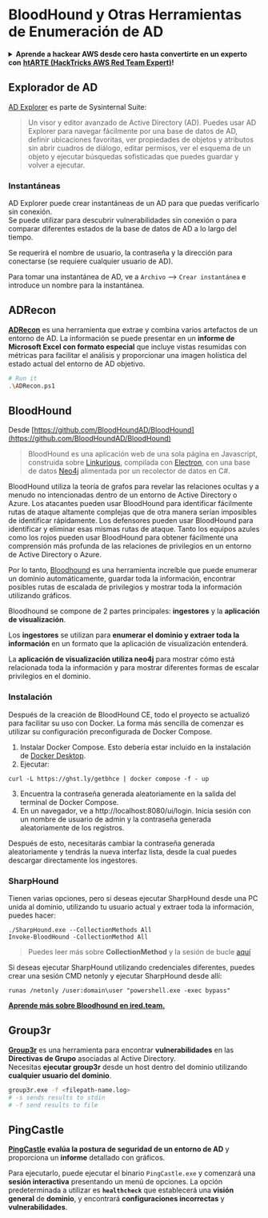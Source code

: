 # BloodHound y Otras Herramientas de Enumeración de AD

<details>

<summary><strong>Aprende a hackear AWS desde cero hasta convertirte en un experto con</strong> <a href="https://training.hacktricks.xyz/courses/arte"><strong>htARTE (HackTricks AWS Red Team Expert)</strong></a><strong>!</strong></summary>

* ¿Trabajas en una **empresa de ciberseguridad**? ¿Quieres ver tu **empresa anunciada en HackTricks**? ¿O quieres tener acceso a la **última versión del PEASS o descargar HackTricks en PDF**? ¡Consulta los [**PLANES DE SUSCRIPCIÓN**](https://github.com/sponsors/carlospolop)!
* Descubre [**La Familia PEASS**](https://opensea.io/collection/the-peass-family), nuestra colección exclusiva de [**NFTs**](https://opensea.io/collection/the-peass-family)
* Obtén el [**oficial PEASS & HackTricks swag**](https://peass.creator-spring.com)
* **Únete al** [**💬**](https://emojipedia.org/speech-balloon/) [**grupo de Discord**](https://discord.gg/hRep4RUj7f) o al [**grupo de telegram**](https://t.me/peass) o **sígueme** en **Twitter** 🐦[**@carlospolopm**](https://twitter.com/hacktricks_live)**.**
* **Comparte tus trucos de hacking enviando PRs al [repositorio de hacktricks](https://github.com/carlospolop/hacktricks) y al [repositorio de hacktricks-cloud](https://github.com/carlospolop/hacktricks-cloud)**.

</details>

## Explorador de AD

[AD Explorer](https://docs.microsoft.com/en-us/sysinternals/downloads/adexplorer) es parte de Sysinternal Suite:

> Un visor y editor avanzado de Active Directory (AD). Puedes usar AD Explorer para navegar fácilmente por una base de datos de AD, definir ubicaciones favoritas, ver propiedades de objetos y atributos sin abrir cuadros de diálogo, editar permisos, ver el esquema de un objeto y ejecutar búsquedas sofisticadas que puedes guardar y volver a ejecutar.

### Instantáneas

AD Explorer puede crear instantáneas de un AD para que puedas verificarlo sin conexión.\
Se puede utilizar para descubrir vulnerabilidades sin conexión o para comparar diferentes estados de la base de datos de AD a lo largo del tiempo.

Se requerirá el nombre de usuario, la contraseña y la dirección para conectarse (se requiere cualquier usuario de AD).

Para tomar una instantánea de AD, ve a `Archivo` --> `Crear instantánea` e introduce un nombre para la instantánea.

## ADRecon

[**ADRecon**](https://github.com/adrecon/ADRecon) es una herramienta que extrae y combina varios artefactos de un entorno de AD. La información se puede presentar en un **informe de Microsoft Excel con formato especial** que incluye vistas resumidas con métricas para facilitar el análisis y proporcionar una imagen holística del estado actual del entorno de AD objetivo.
```bash
# Run it
.\ADRecon.ps1
```
## BloodHound

Desde [https://github.com/BloodHoundAD/BloodHound](https://github.com/BloodHoundAD/BloodHound)

> BloodHound es una aplicación web de una sola página en Javascript, construida sobre [Linkurious](http://linkurio.us/), compilada con [Electron](http://electron.atom.io/), con una base de datos [Neo4j](https://neo4j.com/) alimentada por un recolector de datos en C#.

BloodHound utiliza la teoría de grafos para revelar las relaciones ocultas y a menudo no intencionadas dentro de un entorno de Active Directory o Azure. Los atacantes pueden usar BloodHound para identificar fácilmente rutas de ataque altamente complejas que de otra manera serían imposibles de identificar rápidamente. Los defensores pueden usar BloodHound para identificar y eliminar esas mismas rutas de ataque. Tanto los equipos azules como los rojos pueden usar BloodHound para obtener fácilmente una comprensión más profunda de las relaciones de privilegios en un entorno de Active Directory o Azure.

Por lo tanto, [Bloodhound](https://github.com/BloodHoundAD/BloodHound) es una herramienta increíble que puede enumerar un dominio automáticamente, guardar toda la información, encontrar posibles rutas de escalada de privilegios y mostrar toda la información utilizando gráficos.

Bloodhound se compone de 2 partes principales: **ingestores** y la **aplicación de visualización**.

Los **ingestores** se utilizan para **enumerar el dominio y extraer toda la información** en un formato que la aplicación de visualización entenderá.

La **aplicación de visualización utiliza neo4j** para mostrar cómo está relacionada toda la información y para mostrar diferentes formas de escalar privilegios en el dominio.

### Instalación
Después de la creación de BloodHound CE, todo el proyecto se actualizó para facilitar su uso con Docker. La forma más sencilla de comenzar es utilizar su configuración preconfigurada de Docker Compose.

1. Instalar Docker Compose. Esto debería estar incluido en la instalación de [Docker Desktop](https://www.docker.com/products/docker-desktop/).
2. Ejecutar:
```
curl -L https://ghst.ly/getbhce | docker compose -f - up
```
3. Encuentra la contraseña generada aleatoriamente en la salida del terminal de Docker Compose.
4. En un navegador, ve a http://localhost:8080/ui/login. Inicia sesión con un nombre de usuario de admin y la contraseña generada aleatoriamente de los registros.

Después de esto, necesitarás cambiar la contraseña generada aleatoriamente y tendrás la nueva interfaz lista, desde la cual puedes descargar directamente los ingestores.

### SharpHound

Tienen varias opciones, pero si deseas ejecutar SharpHound desde una PC unida al dominio, utilizando tu usuario actual y extraer toda la información, puedes hacer:
```
./SharpHound.exe --CollectionMethods All
Invoke-BloodHound -CollectionMethod All
```
> Puedes leer más sobre **CollectionMethod** y la sesión de bucle [aquí](https://support.bloodhoundenterprise.io/hc/en-us/articles/17481375424795-All-SharpHound-Community-Edition-Flags-Explained)

Si deseas ejecutar SharpHound utilizando credenciales diferentes, puedes crear una sesión CMD netonly y ejecutar SharpHound desde allí:
```
runas /netonly /user:domain\user "powershell.exe -exec bypass"
```
[**Aprende más sobre Bloodhound en ired.team.**](https://ired.team/offensive-security-experiments/active-directory-kerberos-abuse/abusing-active-directory-with-bloodhound-on-kali-linux)


## Group3r

[**Group3r**](https://github.com/Group3r/Group3r) es una herramienta para encontrar **vulnerabilidades** en las **Directivas de Grupo** asociadas al Active Directory. \
Necesitas **ejecutar group3r** desde un host dentro del dominio utilizando **cualquier usuario del dominio**.
```bash
group3r.exe -f <filepath-name.log>
# -s sends results to stdin
# -f send results to file
```
## PingCastle

[**PingCastle**](https://www.pingcastle.com/documentation/) **evalúa la postura de seguridad de un entorno de AD** y proporciona un **informe** detallado con gráficos.

Para ejecutarlo, puede ejecutar el binario `PingCastle.exe` y comenzará una **sesión interactiva** presentando un menú de opciones. La opción predeterminada a utilizar es **`healthcheck`** que establecerá una **visión general** de **dominio**, y encontrará **configuraciones incorrectas** y **vulnerabilidades**.&#x20;
